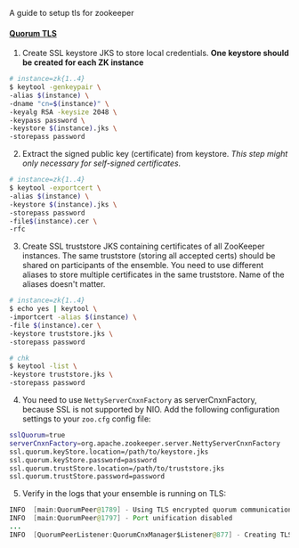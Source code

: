 A guide to setup tls for zookeeper

#### [Quorum TLS](https://zookeeper.apache.org/doc/current/zookeeperAdmin.html#Quorum+TLS)

1. Create SSL keystore JKS to store local credentials. **One keystore should be created for each ZK instance**

```bash
# instance=zk{1..4}
$ keytool -genkeypair \
-alias $(instance) \
-dname "cn=$(instance)" \
-keyalg RSA -keysize 2048 \
-keypass password \
-keystore $(instance).jks \
-storepass password
```



2. Extract the signed public key (certificate) from keystore. *This step might only necessary for self-signed certificates.*

```bash
# instance=zk{1..4}
$ keytool -exportcert \
-alias $(instance) \
-keystore $(instance).jks \
-storepass password
-file$(instance).cer \
-rfc
```



3. Create SSL truststore JKS containing certificates of all ZooKeeper instances. The same truststore (storing all accepted certs) should be shared on participants of the ensemble. You need to use different aliases to store multiple certificates in the same truststore. Name of the aliases doesn't matter.

```bash
# instance=zk{1..4}
$ echo yes | keytool \
-importcert -alias $(instance) \
-file $(instance).cer \
-keystore truststore.jks \
-storepass password

# chk
$ keytool -list \
-keystore truststore.jks \
-storepass password
```



4. You need to use `NettyServerCnxnFactory` as serverCnxnFactory, because SSL is not supported by NIO. Add the following configuration settings to your `zoo.cfg` config file:

```bash
sslQuorum=true
serverCnxnFactory=org.apache.zookeeper.server.NettyServerCnxnFactory
ssl.quorum.keyStore.location=/path/to/keystore.jks
ssl.quorum.keyStore.password=password
ssl.quorum.trustStore.location=/path/to/truststore.jks
ssl.quorum.trustStore.password=password
```



5. Verify in the logs that your ensemble is running on TLS:

```java
INFO  [main:QuorumPeer@1789] - Using TLS encrypted quorum communication
INFO  [main:QuorumPeer@1797] - Port unification disabled
...
INFO  [QuorumPeerListener:QuorumCnxManager$Listener@877] - Creating TLS-only quorum server socket
```